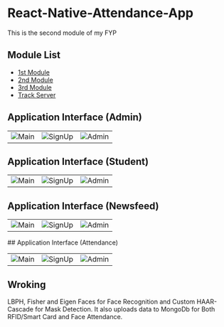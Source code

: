 # React-Native-Attendance-App
This is the second module of my FYP

 ## Module List
 - [1st Module](https://github.com/AbdulHadi404/FaceRecognition-And-MaskDetection)
 - [2nd Module](https://github.com/AbdulHadi404/React-Native-Attendance-App)
 - [3rd Module](https://github.com/AbdulHadi404/RFID-Attendance)
 - [Track Server](https://github.com/AbdulHadi404/track-server)

## Application Interface (Admin)
<table>
  <tr>
    <td align="center">
      <img src="https://live.staticflickr.com/65535/51320461663_601047c0a9_z.jpg " alt="Main">
    </td>
     <td align="center">
      <img src="https://live.staticflickr.com/65535/51319521277_ed492a89eb_z.jpg " alt="SignUp">
  </td>
       <td align="center">
      <img src="https://live.staticflickr.com/65535/51319521262_1e13cbfbb6_z.jpg " alt="Admin">
    </td>
    </tr>
    </table>
    
## Application Interface (Student)
<table>
  <tr>
    <td align="center">
      <img src="https://live.staticflickr.com/65535/51321261070_1a375f3e67_z.jpg" alt="Main">
    </td>
     <td align="center">
      <img src="https://live.staticflickr.com/65535/51319521692_c194a48b28_z.jpg" alt="SignUp">
  </td>
       <td align="center">
      <img src="https://live.staticflickr.com/65535/51320977334_0a7ce22a90_w.jpg" alt="Admin">
    </td>
    </tr>
    </table>
    
## Application Interface (Newsfeed)
<table>
  <tr>
    <td align="center">
      <img src="https://live.staticflickr.com/65535/51319521532_40fd3d15db_w.jpg" alt="Main">
    </td>
     <td align="center">
      <img src="https://live.staticflickr.com/65535/51320461853_ca29ddf616_w.jpg" alt="SignUp">
  </td>
       <td align="center">
      <img src="https://live.staticflickr.com/65535/51321260940_04789dddbf_w.jpg" alt="Admin">
    </td>
    </tr>
    </table>
## Application Interface (Attendance)
<table>
  <tr>
    <td align="center">
      <img src="https://live.staticflickr.com/65535/51319521867_1d9cc19208_w.jpg" alt="Main">
    </td>
     <td align="center">
      <img src="https://live.staticflickr.com/65535/51319521277_ed492a89eb_z.jpg " alt="SignUp">
  </td>
       <td align="center">
      <img src="https://live.staticflickr.com/65535/51320260216_fa82e267de_w.jpg" alt="Admin">
    </td>
    </tr>
    </table>
    
## Wroking
LBPH, Fisher and Eigen Faces for Face Recognition and Custom HAAR-Cascade for Mask Detection.
It also uploads data to MongoDb for Both RFID/Smart Card and Face Attendance.
